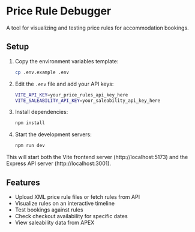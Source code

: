 # Price Rule Debugger

A tool for visualizing and testing price rules for accommodation bookings.

## Setup

1. Copy the environment variables template:
   ```bash
   cp .env.example .env
   ```

2. Edit the `.env` file and add your API keys:
   ```bash
   VITE_API_KEY=your_price_rules_api_key_here
   VITE_SALEABILITY_API_KEY=your_saleability_api_key_here
   ```

3. Install dependencies:
   ```bash
   npm install
   ```

4. Start the development servers:
   ```bash
   npm run dev
   ```

This will start both the Vite frontend server (http://localhost:5173) and the Express API server (http://localhost:3001).

## Features

- Upload XML price rule files or fetch rules from API
- Visualize rules on an interactive timeline
- Test bookings against rules
- Check checkout availability for specific dates
- View saleability data from APEX
